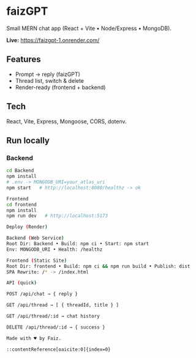 # faizGPT

Small MERN chat app (React + Vite • Node/Express • MongoDB).

**Live:** https://faizgpt-1.onrender.com/

## Features
- Prompt → reply (faizGPT)
- Thread list, switch & delete
- Render-ready (frontend + backend)

## Tech
React, Vite, Express, Mongoose, CORS, dotenv.

## Run locally
### Backend
```bash
cd Backend
npm install
# .env -> MONGODB_URI=your_atlas_uri
npm start   # http://localhost:8080/healthz -> ok

Frontend
cd frontend
npm install
npm run dev   # http://localhost:5173

Deploy (Render)

Backend (Web Service)
Root Dir: Backend • Build: npm ci • Start: npm start
Env: MONGODB_URI • Health: /healthz

Frontend (Static Site)
Root Dir: frontend • Build: npm ci && npm run build • Publish: dist
SPA Rewrite: /* -> /index.html

API (quick)

POST /api/chat → { reply }

GET /api/thread → [ { threadId, title } ]

GET /api/thread/:id → chat history

DELETE /api/thread/:id → { success }

Made with ♥ by Faiz.

::contentReference[oaicite:0]{index=0}

